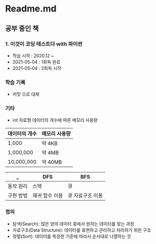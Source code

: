 # Readme.md

## 공부 중인 책

### 1. 이것이 코딩 테스트다 with 파이썬
- 학습 시작 : 2020.12 ~
- 2021-05-04 : 1회독 완료
- 2021-05-04 : 2회독 시작

### 학습 기록
- 커밋 으로 대체

### 기타

- int 자료형 데이터의 개수에 따른 메모리 사용량
  
데이터의 개수 | 메모리 사용량 
---------|----------|
 1,000 | 약 4KB |
 1,000,000 | 약 4MB |
 10,000,000 | 약 40MB |


_ | DFS | BFS
---------|----------|---------
 동작 원리 | 스택 | 큐
 구현 방법 | 재귀 함수 이용 | 큐 자료구조 이용

### 정의

- 탐색(Search): 많은 양의 데이터 중에서 원하는 데이터를 찾는 과정
- 자료구조(Data Structure): 데이터를 표현하고 관리하고 처리하기 위한 구조
- 정렬(Sort): 데이터를 특정한 기준에 따라서 순서대로 나열하는 것